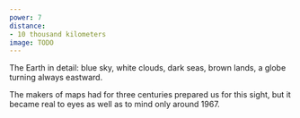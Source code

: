 ```yaml
---
power: 7
distance:
- 10 thousand kilometers
image: TODO
---
```

The Earth in detail: blue sky, white clouds, dark seas, brown lands, a globe turning always eastward.

The makers of maps had for three centuries prepared us for this sight, but it became real to eyes as well as to mind only around 1967.
